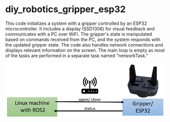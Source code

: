 # diy_robotics_gripper_esp32
This code initializes a system with a gripper controlled by an ESP32 microcontroller. It includes a display (SSD1306) for visual feedback and communicates with a PC over WiFi. The gripper's state is manipulated based on commands received from the PC, and the system responds with the updated gripper state. The code also handles network connections and displays relevant information on the screen. The main loop is empty as most of the tasks are performed in a separate task named "networkTask."

![Communication](images/Communication.png)